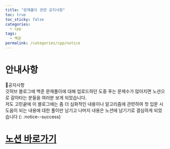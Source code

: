 ```yaml
---
title: "문제풀이 관련 공지사항"
toc: true
toc_sticky: false
categories:
  - cpp
tags:
  - 백준
permalink: /categories/cpp/notice
---
```

# 안내사항
📍공지사항<br>
깃허브 블로그에 백준 문제풀이에 대해 업로드하던 도중 푸는 문제수가 많아지면 노션으로 갈아타는 분들을 여러분 보게 되었습니다.<br>
저도 고민끝에 이 블로그에는 좀 더 심화적인 내용이나 알고리즘에 관련하여 첫 입문 시 도움이 되는 내용에 대한 풀이만 남기고 나머지 내용은 노션에 남기기로 결심하게 되었습니다
{: .notice--success}

# [노션 바로가기](https://roan-clipper-74c.notion.site/0e56be20c14640b3b92673cab4d08602?v=13fbd28324c54759a28b3d95a8633d6f)